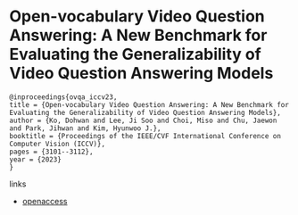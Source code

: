 # Open-vocabulary Video Question Answering: A New Benchmark for Evaluating the Generalizability of Video Question Answering Models

```
@inproceedings{ovqa_iccv23,
title = {Open-vocabulary Video Question Answering: A New Benchmark for Evaluating the Generalizability of Video Question Answering Models},
author = {Ko, Dohwan and Lee, Ji Soo and Choi, Miso and Chu, Jaewon and Park, Jihwan and Kim, Hyunwoo J.},
booktitle = {Proceedings of the IEEE/CVF International Conference on Computer Vision (ICCV)},
pages = {3101--3112},
year = {2023}
}
```

links
- [openaccess](http://openaccess.thecvf.com//content/ICCV2023/html/Ko_Open-vocabulary_Video_Question_Answering_A_New_Benchmark_for_Evaluating_the_ICCV_2023_paper.html)
